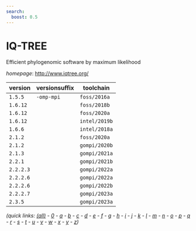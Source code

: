 ```yaml
---
search:
  boost: 0.5
---
```

# IQ-TREE

Efficient phylogenomic software by maximum likelihood

*homepage*: <http://www.iqtree.org/>

version | versionsuffix | toolchain
--------|---------------|----------
``1.5.5`` | ``-omp-mpi`` | ``foss/2016a``
``1.6.12`` |  | ``foss/2018b``
``1.6.12`` |  | ``foss/2020a``
``1.6.12`` |  | ``intel/2019b``
``1.6.6`` |  | ``intel/2018a``
``2.1.2`` |  | ``foss/2020a``
``2.1.2`` |  | ``gompi/2020b``
``2.1.3`` |  | ``gompi/2021a``
``2.2.1`` |  | ``gompi/2021b``
``2.2.2.3`` |  | ``gompi/2022a``
``2.2.2.6`` |  | ``gompi/2022a``
``2.2.2.6`` |  | ``gompi/2022b``
``2.2.2.7`` |  | ``gompi/2023a``
``2.3.5`` |  | ``gompi/2023a``


*(quick links: [(all)](../index.md) - [0](../0/index.md) - [a](../a/index.md) - [b](../b/index.md) - [c](../c/index.md) - [d](../d/index.md) - [e](../e/index.md) - [f](../f/index.md) - [g](../g/index.md) - [h](../h/index.md) - [i](../i/index.md) - [j](../j/index.md) - [k](../k/index.md) - [l](../l/index.md) - [m](../m/index.md) - [n](../n/index.md) - [o](../o/index.md) - [p](../p/index.md) - [q](../q/index.md) - [r](../r/index.md) - [s](../s/index.md) - [t](../t/index.md) - [u](../u/index.md) - [v](../v/index.md) - [w](../w/index.md) - [x](../x/index.md) - [y](../y/index.md) - [z](../z/index.md))*

